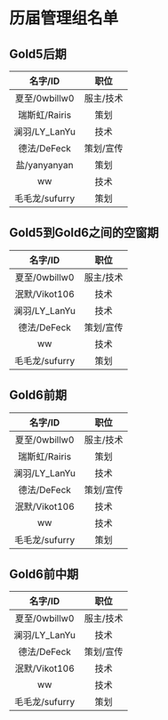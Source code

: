 # 历届管理组名单

## Gold5后期

|名字/ID|职位|
| :----------------: | :----------------: |
|夏至/0wbillw0|服主/技术|
|瑞斯虹/Rairis|策划|
|澜羽/LY_LanYu|技术|
|德法/DeFeck|策划/宣传|
|盐/yanyanyan|策划|
|ww|技术|
|毛毛龙/sufurry|策划|

## Gold5到Gold6之间的空窗期

|名字/ID|职位|
| :----------------: | :----------------: |
|夏至/0wbillw0|服主/技术|
|泯默/Vikot106|技术|
|澜羽/LY_LanYu|技术|
|德法/DeFeck|策划/宣传|
|ww|技术|
|毛毛龙/sufurry|策划|

## Gold6前期

|名字/ID|职位|
| :----------------: | :----------------: |
|夏至/0wbillw0|服主/技术|
|瑞斯虹/Rairis|策划|
|澜羽/LY_LanYu|技术|
|德法/DeFeck|策划/宣传|
|泯默/Vikot106|技术|
|ww|技术|
|毛毛龙/sufurry|策划|

## Gold6前中期

|名字/ID|职位|
| :----------------: | :----------------: |
|夏至/0wbillw0|服主/技术|
|澜羽/LY_LanYu|技术|
|德法/DeFeck|策划/宣传|
|泯默/Vikot106|技术|
|ww|技术|
|毛毛龙/sufurry|策划|
